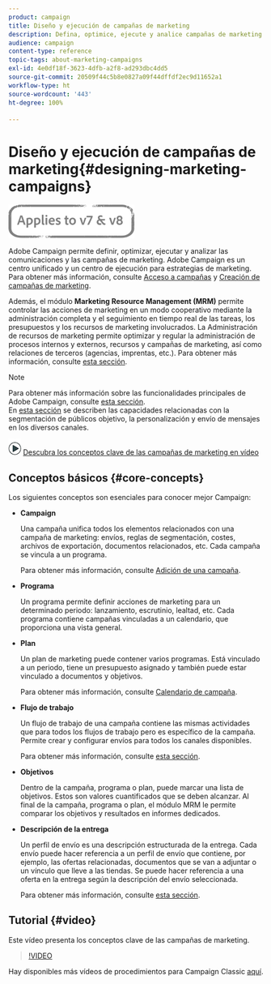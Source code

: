 ```yaml
---
product: campaign
title: Diseño y ejecución de campañas de marketing
description: Defina, optimice, ejecute y analice campañas de marketing.
audience: campaign
content-type: reference
topic-tags: about-marketing-campaigns
exl-id: 4e0df18f-3623-4dfb-a2f8-ad293dbc4dd5
source-git-commit: 20509f44c5b8e0827a09f44dffdf2ec9d11652a1
workflow-type: ht
source-wordcount: '443'
ht-degree: 100%

---
```


# Diseño y ejecución de campañas de marketing{#designing-marketing-campaigns}

![](../../assets/common.svg)

Adobe Campaign permite definir, optimizar, ejecutar y analizar las comunicaciones y las campañas de marketing. Adobe Campaign es un centro unificado y un centro de ejecución para estrategias de marketing. Para obtener más información, consulte [Acceso a campañas](../../distributed/using/accessing-campaigns.md) y [Creación de campañas de marketing](../../campaign/using/setting-up-marketing-campaigns.md).

Además, el módulo **Marketing Resource Management (MRM)** permite controlar las acciones de marketing en un modo cooperativo mediante la administración completa y el seguimiento en tiempo real de las tareas, los presupuestos y los recursos de marketing involucrados. La Administración de recursos de marketing permite optimizar y regular la administración de procesos internos y externos, recursos y campañas de marketing, así como relaciones de terceros (agencias, imprentas, etc.). Para obtener más información, consulte [esta sección](../../mrm/using/about-marketing-resource-management.md).

>[!NOTE]
>
>Para obtener más información sobre las funcionalidades principales de Adobe Campaign, consulte [esta sección](../../platform/using/about-adobe-campaign-classic.md).\
>En [esta sección](../../delivery/using/steps-about-delivery-creation-steps.md) se describen las capacidades relacionadas con la segmentación de públicos objetivo, la personalización y envío de mensajes en los diversos canales.

![](assets/do-not-localize/how-to-video.png) [Descubra los conceptos clave de las campañas de marketing en vídeo](#video)

## Conceptos básicos {#core-concepts}

Los siguientes conceptos son esenciales para conocer mejor Campaign:

* **Campaign**

   Una campaña unifica todos los elementos relacionados con una campaña de marketing: envíos, reglas de segmentación, costes, archivos de exportación, documentos relacionados, etc. Cada campaña se vincula a un programa.

   Para obtener más información, consulte [Adición de una campaña](../../campaign/using/setting-up-marketing-campaigns.md#adding-a-campaign).

* **Programa**

   Un programa permite definir acciones de marketing para un determinado periodo: lanzamiento, escrutinio, lealtad, etc. Cada programa contiene campañas vinculadas a un calendario, que proporciona una vista general.

* **Plan**

   Un plan de marketing puede contener varios programas. Está vinculado a un periodo, tiene un presupuesto asignado y también puede estar vinculado a documentos y objetivos.

   Para obtener más información, consulte [Calendario de campaña](../../campaign/using/accessing-marketing-campaigns.md#campaign-calendar).

* **Flujo de trabajo**

   Un flujo de trabajo de una campaña contiene las mismas actividades que para todos los flujos de trabajo pero es específico de la campaña. Permite crear y configurar envíos para todos los canales disponibles.

   Para obtener más información, consulte [esta sección](../../campaign/using/marketing-campaign-deliveries.md#building-the-main-target-in-a-workflow).

* **Objetivos**

   Dentro de la campaña, programa o plan, puede marcar una lista de objetivos. Estos son valores cuantificados que se deben alcanzar. Al final de la campaña, programa o plan, el módulo MRM le permite comparar los objetivos y resultados en informes dedicados.

* **Descripción de la entrega**

   Un perfil de envío es una descripción estructurada de la entrega. Cada envío puede hacer referencia a un perfil de envío que contiene, por ejemplo, las ofertas relacionadas, documentos que se van a adjuntar o un vínculo que lleve a las tiendas. Se puede hacer referencia a una oferta en la entrega según la descripción del envío seleccionada.

   Para obtener más información, consulte [esta sección](../../campaign/using/marketing-campaign-deliveries.md#associating-and-structuring-resources-linked-via-a-delivery-outline).

## Tutorial {#video}

Este vídeo presenta los conceptos clave de las campañas de marketing.

>[!VIDEO](https://video.tv.adobe.com/v/35131?quality=12)

Hay disponibles más vídeos de procedimientos para Campaign Classic [aquí](https://experienceleague.adobe.com/docs/campaign-classic-learn/tutorials/overview.html?lang=es).
